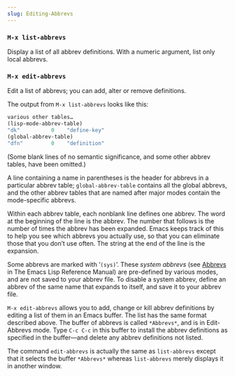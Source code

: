 ```yaml
---
slug: Editing-Abbrevs
---
```


### `M-x list-abbrevs`

Display a list of all abbrev definitions. With a numeric argument, list only local abbrevs.

### `M-x edit-abbrevs`

Edit a list of abbrevs; you can add, alter or remove definitions.

The output from `M-x list-abbrevs` looks like this:

```lisp
various other tables…
(lisp-mode-abbrev-table)
"dk"          0    "define-key"
(global-abbrev-table)
"dfn"         0    "definition"
```

(Some blank lines of no semantic significance, and some other abbrev tables, have been omitted.)

A line containing a name in parentheses is the header for abbrevs in a particular abbrev table; `global-abbrev-table` contains all the global abbrevs, and the other abbrev tables that are named after major modes contain the mode-specific abbrevs.

Within each abbrev table, each nonblank line defines one abbrev. The word at the beginning of the line is the abbrev. The number that follows is the number of times the abbrev has been expanded. Emacs keeps track of this to help you see which abbrevs you actually use, so that you can eliminate those that you don’t use often. The string at the end of the line is the expansion.

Some abbrevs are marked with ‘`(sys)`’. These *system abbrevs* (see [Abbrevs](https://www.gnu.org/software/emacs/manual/html_mono/elisp.html#Abbrevs) in The Emacs Lisp Reference Manual) are pre-defined by various modes, and are not saved to your abbrev file. To disable a system abbrev, define an abbrev of the same name that expands to itself, and save it to your abbrev file.

`M-x edit-abbrevs` allows you to add, change or kill abbrev definitions by editing a list of them in an Emacs buffer. The list has the same format described above. The buffer of abbrevs is called `*Abbrevs*`, and is in Edit-Abbrevs mode. Type `C-c C-c` in this buffer to install the abbrev definitions as specified in the buffer—and delete any abbrev definitions not listed.

The command `edit-abbrevs` is actually the same as `list-abbrevs` except that it selects the buffer `*Abbrevs*` whereas `list-abbrevs` merely displays it in another window.
